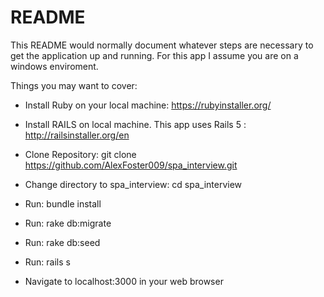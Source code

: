 # README

This README would normally document whatever steps are necessary to get the
application up and running. For this app I assume you are on a windows enviroment.

Things you may want to cover:

* Install Ruby on your local machine: https://rubyinstaller.org/

* Install RAILS on local machine. This app uses Rails 5 : http://railsinstaller.org/en

* Clone Repository: git clone https://github.com/AlexFoster009/spa_interview.git

* Change directory to spa_interview: cd spa_interview

* Run: bundle install

* Run: rake db:migrate

* Run: rake db:seed

* Run: rails s 

* Navigate to localhost:3000 in your web browser




